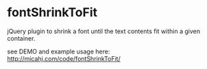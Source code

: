 fontShrinkToFit
===============

jQuery plugin to shrink a font until the text contents fit within a given container.

see DEMO and example usage here: http://micahj.com/code/fontShrinkToFit/
